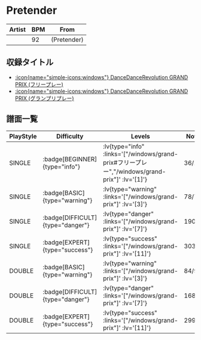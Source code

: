 # Pretender

|Artist|BPM|From|
|------|---|----|
||92|(Pretender)|

## 収録タイトル

- [ :icon{name="simple-icons:windows"} DanceDanceRevolution GRAND PRIX (フリープレー)](/windows/grand-prix#フリープレー)
- [ :icon{name="simple-icons:windows"} DanceDanceRevolution GRAND PRIX (グランプリプレー)](/windows/grand-prix)

## 譜面一覧

|PlayStyle|Difficulty|Levels|Notes|Movie|
|---------|----------|------|-----|-----|
|SINGLE| :badge[BEGINNER]{type="info"} | :lv{type="info" :links='["/windows/grand-prix#フリープレー","/windows/grand-prix"]' :lv='[1]'} |36/1||
|SINGLE| :badge[BASIC]{type="warning"} | :lv{type="warning" :links='["/windows/grand-prix"]' :lv='[3]'} |78/7||
|SINGLE| :badge[DIFFICULT]{type="danger"} | :lv{type="danger" :links='["/windows/grand-prix"]' :lv='[7]'} |190/14||
|SINGLE| :badge[EXPERT]{type="success"} | :lv{type="success" :links='["/windows/grand-prix"]' :lv='[11]'} |303/43||
|DOUBLE| :badge[BASIC]{type="warning"} | :lv{type="warning" :links='["/windows/grand-prix"]' :lv='[3]'} |84/9||
|DOUBLE| :badge[DIFFICULT]{type="danger"} | :lv{type="danger" :links='["/windows/grand-prix"]' :lv='[7]'} |168/24||
|DOUBLE| :badge[EXPERT]{type="success"} | :lv{type="success" :links='["/windows/grand-prix"]' :lv='[11]'} |299/25||
